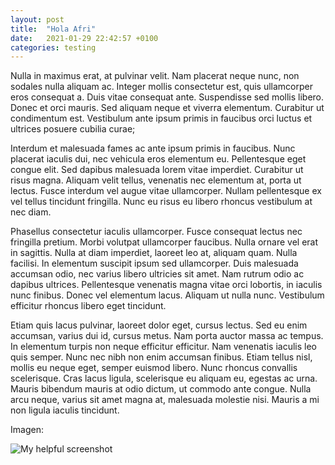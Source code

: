 ```yaml
---
layout: post
title:  "Hola Afri"
date:   2021-01-29 22:42:57 +0100
categories: testing
---
```


Nulla in maximus erat, at pulvinar velit. Nam placerat neque nunc, non sodales nulla aliquam ac. Integer mollis consectetur est, quis ullamcorper eros consequat a. Duis vitae consequat ante. Suspendisse sed mollis libero. Donec et orci mauris. Sed aliquam neque et viverra elementum. Curabitur ut condimentum est. Vestibulum ante ipsum primis in faucibus orci luctus et ultrices posuere cubilia curae;

Interdum et malesuada fames ac ante ipsum primis in faucibus. Nunc placerat iaculis dui, nec vehicula eros elementum eu. Pellentesque eget congue elit. Sed dapibus malesuada lorem vitae imperdiet. Curabitur ut risus magna. Aliquam velit tellus, venenatis nec elementum at, porta ut lectus. Fusce interdum vel augue vitae ullamcorper. Nullam pellentesque ex vel tellus tincidunt fringilla. Nunc eu risus eu libero rhoncus vestibulum at nec diam.

Phasellus consectetur iaculis ullamcorper. Fusce consequat lectus nec fringilla pretium. Morbi volutpat ullamcorper faucibus. Nulla ornare vel erat in sagittis. Nulla at diam imperdiet, laoreet leo at, aliquam quam. Nulla facilisi. In elementum suscipit ipsum sed ullamcorper. Duis malesuada accumsan odio, nec varius libero ultricies sit amet. Nam rutrum odio ac dapibus ultrices. Pellentesque venenatis magna vitae orci lobortis, in iaculis nunc finibus. Donec vel elementum lacus. Aliquam ut nulla nunc. Vestibulum efficitur rhoncus libero eget tincidunt.

Etiam quis lacus pulvinar, laoreet dolor eget, cursus lectus. Sed eu enim accumsan, varius dui id, cursus metus. Nam porta auctor massa ac tempus. In elementum turpis non neque efficitur efficitur. Nam venenatis iaculis leo quis semper. Nunc nec nibh non enim accumsan finibus. Etiam tellus nisl, mollis eu neque eget, semper euismod libero. Nunc rhoncus convallis scelerisque. Cras lacus ligula, scelerisque eu aliquam eu, egestas ac urna. Mauris bibendum mauris at odio dictum, ut commodo ante congue. Nulla arcu neque, varius sit amet magna at, malesuada molestie nisi. Mauris a mi non ligula iaculis tincidunt. 

Imagen:

![My helpful screenshot](/img/test_image.jpg)